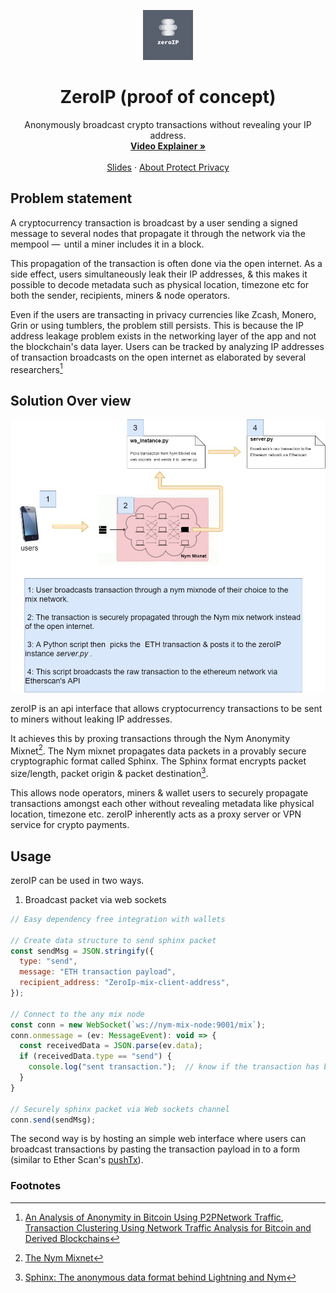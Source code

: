<p align="center">
  <a href="https://github.com/as1ndu/zeroIP">
    <img src="logo.png" alt="Logo" width="80" height="80">
  </a>

  <h1 align="center">ZeroIP (proof of concept)</h1>

  <p align="center">
     Anonymously broadcast crypto transactions without revealing your IP address.
    <br />
    <a href="https://www.youtube.com/watch?v=_bmLwnXDloU"><strong>Video Explainer »</strong></a>
    <br />
    <br />
    <a href="https://speakerdeck.com/as1ndu/zeroip">Slides</a>
    ·
    <a href="https://gitcoin.co/hackathon/privacy">About Protect Privacy</a>
  </p>
</p>

## Problem statement

A cryptocurrency transaction is broadcast by a user sending a signed message to
several nodes that propagate it through the network via the mempool  —  until a miner
includes it in a block.

This propagation of the transaction is often done via the open internet. As a
side effect, users simultaneously leak their IP addresses, & this makes  it possible to decode
metadata such as physical location, timezone etc for both the sender, recipients, miners
& node operators.

Even if the users are transacting in  privacy currencies like Zcash, Monero, Grin or
using tumblers, the problem still persists.
This is because the IP address leakage problem exists in the networking layer of the app
and not the blockchain's data layer.
Users can be tracked by analyzing IP addresses of  transaction broadcasts on the open internet as elaborated by several researchers[^1]

## Solution Over view

![backed-overview.jpg](backed-overview.jpg)

zeroIP is an api interface that allows cryptocurrency transactions to be sent to miners
without leaking  IP addresses.

It achieves this by proxing transactions through the Nym Anonymity Mixnet[^2].
The Nym mixnet propagates data packets in a provably secure cryptographic format called Sphinx.
The Sphinx format encrypts packet size/length, packet origin & packet destination[^3].

This allows node operators, miners  & wallet users to securely propagate transactions amongst
each other without revealing metadata like physical location, timezone etc.
zeroIP inherently acts as a proxy server or VPN service for crypto payments.

## Usage

zeroIP can be used in two ways.

1. Broadcast packet via web sockets

```javascript
// Easy dependency free integration with wallets

// Create data structure to send sphinx packet
const sendMsg = JSON.stringify({
  type: "send",
  message: "ETH transaction payload",
  recipient_address: "ZeroIp-mix-client-address",
});

// Connect to the any mix node
const conn = new WebSocket(`ws://nym-mix-node:9001/mix`);
conn.onmessage = (ev: MessageEvent): void => {
  const receivedData = JSON.parse(ev.data);
  if (receivedData.type == "send") {
    console.log("sent transaction.");  // know if the transaction has been sent
  }  
}

// Securely sphinx packet via Web sockets channel
conn.send(sendMsg);
```

The second way is by hosting an simple web interface where users can broadcast transactions by pasting the transaction
payload in to a form (similar to Ether Scan's [pushTx](https://etherscan.io/pushTx)).

### Footnotes

[^1]: [An Analysis of Anonymity in Bitcoin Using P2PNetwork Traffic](https://www.freehaven.net/anonbib/cache/bitcoin-p2p-anon.pdf), [Transaction Clustering Using Network Traffic Analysis for Bitcoin and Derived Blockchains](https://orbilu.uni.lu/bitstream/10993/39728/1/biryukov-tikhomirov-transaction-clustering.pdf)

[^2]: [The Nym Mixnet](https://nymtech.net/)

[^3]: [Sphinx: The anonymous data format behind Lightning and Nym](https://medium.com/nymtech/sphinx-tl-dr-the-data-packet-that-can-anonymize-bitcoin-and-the-internet-18d152c6e4dc)
